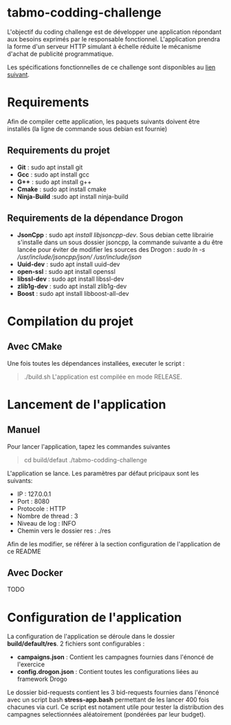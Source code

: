 # tabmo-codding-challenge

L'objectif du coding challenge est de développer une application répondant aux besoins exprimés par le responsable fonctionnel. L'application prendra la forme d'un serveur HTTP simulant à échelle réduite le mécanisme d'achat de publicité programmatique.

Les spécifications fonctionnelles de ce challenge sont disponibles au [lien suivant](https://github.com/tabmo/coding-challenge/tree/master/backend/cpp).

# Requirements

Afin de compiler cette application, les paquets suivants doivent être installés (la ligne de commande sous debian est fournie)

## Requirements du projet

* **Git** : sudo apt install git
* **Gcc** : sudo apt install gcc
* **G++** : sudo apt install g++
* **Cmake** : sudo apt install cmake
* **Ninja-Build** :sudo apt install ninja-build

##  Requirements de la dépendance Drogon

* **JsonCpp** : sudo apt *install libjsoncpp-dev*. Sous debian cette librairie s'installe dans un sous dossier jsoncpp, la commande suivante a du être lancée pour éviter de modifier les sources des Drogon : *sudo ln -s /usr/include/jsoncpp/json/ /usr/include/json*
* **Uuid-dev** : sudo apt install uuid-dev
* **open-ssl** : sudo apt install openssl
* **libssl-dev** : sudo apt install libssl-dev
* **zlib1g-dev** : sudo apt install zlib1g-dev
* **Boost** : sudo apt install libboost-all-dev

# Compilation du projet

## Avec CMake

Une fois toutes les dépendances installées, executer le script :
>./build.sh
L'application est compilée en mode RELEASE.

# Lancement de l'application

## Manuel

Pour lancer l'application, tapez les commandes suivantes 
>cd build/defaut
>./tabmo-codding-challenge

L'application se lance. Les paramètres par défaut pricipaux sont les suivants:
* IP : 127.0.0.1
* Port : 8080
* Protocole : HTTP
* Nombre de thread : 3
* Niveau de log : INFO
* Chemin vers le dossier res : ./res

Afin de les modifier, se référer à la section configuration de l'application de ce README

## Avec Docker

TODO

# Configuration de l'application

La configuration de l'application se déroule dans le dossier **build/default/res**.
2 fichiers sont configurables :
* **campaigns.json** : Contient les campagnes fournies dans l'énoncé de l'exercice
* **config.drogon.json** : Contient toutes les configurations liées au framework Drogo

Le dossier bid-requests contient les 3 bid-requests fournies dans l'énoncé avec un script bash **stress-app.bash** permettant de les lancer 400 fois chacunes via curl. Ce script est notament utile pour tester la distribution des campagnes selectionnées aléatoirement (pondérées par leur budget).





